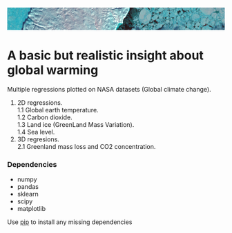 ![title](img/img.png)
# A basic but realistic insight about global warming
Multiple regressions plotted on NASA datasets (Global climate change).<br>

1. 2D regressions.<br>
    1.1 Global earth temperature.<br>
    1.2 Carbon dioxide.<br>
    1.3 Land ice (GreenLand Mass Variation).<br>
    1.4 Sea level.<br>
2. 3D regresions.<br>
    2.1 Greenland mass loss and CO2 concentration.<br>

### Dependencies
* numpy
* pandas
* sklearn
* scipy 
* matplotlib

Use [pip](https://pypi.python.org/pypi/pip) to install any missing dependencies
